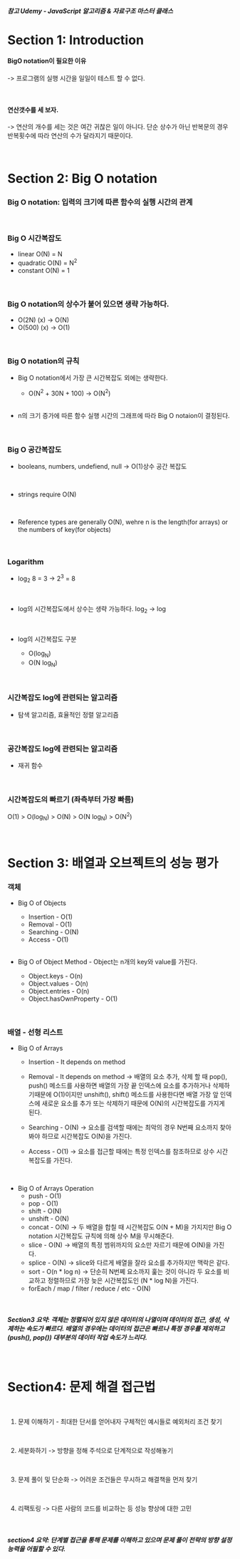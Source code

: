 ##### 참고 Udemy - JavaScript 알고리즘 & 자료구조 마스터 클래스

# Section 1: Introduction

#### BigO notation이 필요한 이유

-> 프로그램의 실행 시간을 일일이 테스트 할 수 없다.

<br>

#### 연산갯수를 세 보자.

-> 연산의 개수를 세는 것은 여간 귀찮은 일이 아니다. 단순 상수가 아닌 반복문의 경우 반복횟수에 따라 연산의 수가 달라지기 때문이다.

<br>

# Section 2: Big O notation

### Big O notation: 입력의 크기에 따른 함수의 실행 시간의 관계

<br>

### Big O 시간복잡도

- linear O(N) = N
- quadratic O(N) = N<sup>2</sup>
- constant O(N) = 1

<br>

### Big O notation의 상수가 붙어 있으면 생략 가능하다.

- O(2N) (x) -> O(N)
- O(500) (x) -> O(1)

<br>

### Big O notation의 규칙

- Big O notation에서 가장 큰 시간복잡도 외에는 생략한다.

  - O(N<sup>2</sup> + 30N + 100) -> O(N<sup>2</sup>)

  <br>

- n의 크기 증가에 따른 함수 실행 시간의 그래프에 따라 Big O notaion이 결정된다.

  <br>

### Big O 공간복잡도

- booleans, numbers, undefiend, null -> O(1)상수 공간 복잡도

  <br>

- strings require O(N)

  <br>

- Reference types are generally O(N), wehre n is the length(for arrays) or the numbers of key(for objects)

  <br>

### Logarithm

- log<sub>2</sub> 8 = 3 -> 2<sup>3</sup> = 8

  <br>

- log의 시간복잡도에서 상수는 생략 가능하다.
  log<sub>2</sub> -> log

  <br>

- log의 시간복잡도 구분
  - O(log<sub>N</sub>)
  - O(N log<sub>N</sub>)

<br>

### 시간복잡도 log에 관련되는 알고리즘

- 탐색 알고리즘, 효율적인 정렬 알고리즘

<br>

### 공간복잡도 log에 관련되는 알고리즘

- 재귀 함수

<br>

### 시간복잡도의 빠르기 (좌측부터 가장 빠름)

O(1) > O(log<sub>N</sub>) > O(N) > O(N log<sub>N</sub>) > O(N<sup>2</sup>)

<br>

# Section 3: 배열과 오브젝트의 성능 평가

### 객체

- Big O of Objects

  - Insertion - O(1)
  - Removal - O(1)
  - Searching - O(N)
  - Access - O(1)

  <br>

- Big O of Object Method - Object는 n개의 key와 value를 가진다.
  - Object.keys - O(n)
  - Object.values - O(n)
  - Object.entries - O(n)
  - Object.hasOwnProperty - O(1)

<br>

### 배열 - 선형 리스트

- Big O of Arrays

  - Insertion - It depends on method
  - Removal - It depends on method
    -> 배열의 요소 추가, 삭제 할 때 pop(), push() 메소드를 사용하면 배열의 가장 끝 인덱스에 요소를 추가하거나 삭제하기때문에 O(1)이지만
    unshift(), shift() 메소드를 사용한다면 배열 가장 앞 인덱스에 새로운 요소를 추가 또는 삭제하기 때문에 O(N)의 시간복잡도를 가지게 된다.

  - Searching - O(N)
    -> 요소를 검색할 때에는 최악의 경우 N번째 요소까지 찾아봐야 하므로 시간복잡도 O(N)을 가진다.

  - Access - O(1)
    -> 요소를 접근할 때에는 특정 인덱스를 참조하므로 상수 시간복잡도를 가진다.

<br>

- Big O of Arrays Operation
  - push - O(1)
  - pop - O(1)
  - shift - O(N)
  - unshift - O(N)
  - concat - O(N)
    -> 두 배열을 합칠 때 시간복잡도 O(N + M)을 가지지만 Big O notation 시간복잡도 규칙에 의해
    상수 M을 무시해준다.
  - slice - O(N)
    -> 배열의 특정 범위까지의 요소만 자르기 때문에 O(N)을 가진다.
  - splice - O(N)
    -> slice와 다르게 배열을 잘라 요소를 추가하지만 맥락은 같다.
  - sort - O(n \* log n)
    -> 단순히 N번쩨 요소까지 훑는 것이 아니라 두 요소를 비교하고 정렬하므로 가장 늦은 시간복잡도인 (N \* log N)을 가진다.
  - forEach / map / filter / reduce / etc - O(N)

<br>

##### Section3 요약: 객체는 정렬되어 있지 않은 데이터의 나열이며 데이터의 접근, 생성, 삭제하는 속도가 빠르다. 배열의 경우에는 데이터의 접근은 빠르나 특정 경우를 제외하고(push(), pop()) 대부분의 데이터 작업 속도가 느리다.

<br>

# Section4: 문제 해결 접근법

<br>

1. 문제 이해하기 - 최대한 단서를 얻어내자
   구체적인 예시들로 예외처리 조건 찾기

<br>

2. 세분화하기 -> 방향을 정해 주석으로 단계적으로 작성해놓기

<br>

3. 문제 풀이 및 단순화 -> 어려운 조건들은 무시하고 해결책을 먼저 찾기

<br>

4. 리팩토링 -> 다른 사람의 코드를 비교하는 등 성능 향상에 대한 고민

<br>

##### section4 요약: 단계별 접근을 통해 문제를 이해하고 있으며 문제 풀이 전략의 방향 설정 능력을 어필할 수 있다.
